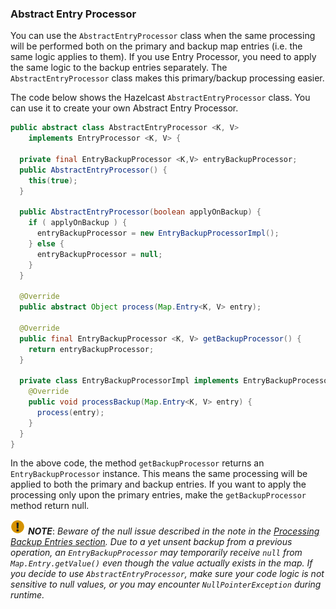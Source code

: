 
### Abstract Entry Processor

You can use the `AbstractEntryProcessor` class when the same processing will be performed both on the primary and backup map entries (i.e. the same logic applies to them). If you use Entry Processor, you need to apply the same logic to the backup entries separately. The `AbstractEntryProcessor` class makes this primary/backup processing easier.

The code below shows the Hazelcast `AbstractEntryProcessor` class. You can use it to create your own Abstract Entry Processor.

```java
public abstract class AbstractEntryProcessor <K, V>
    implements EntryProcessor <K, V> {
    
  private final EntryBackupProcessor <K,V> entryBackupProcessor;
  public AbstractEntryProcessor() {
    this(true);
  }

  public AbstractEntryProcessor(boolean applyOnBackup) {
    if ( applyOnBackup ) {
      entryBackupProcessor = new EntryBackupProcessorImpl();
    } else {
      entryBackupProcessor = null;
    }
  } 

  @Override
  public abstract Object process(Map.Entry<K, V> entry);

  @Override
  public final EntryBackupProcessor <K, V> getBackupProcessor() {
    return entryBackupProcessor;
  }

  private class EntryBackupProcessorImpl implements EntryBackupProcessor <K,V>{
    @Override
    public void processBackup(Map.Entry<K, V> entry) {
      process(entry); 
    }
  }	
}
```

In the above code, the method `getBackupProcessor` returns an `EntryBackupProcessor` instance. This means the same processing will be applied to both the primary and backup entries. If you want to apply the processing only upon the primary entries, make the `getBackupProcessor` method return null. 

![image](images/NoteSmall.jpg) ***NOTE***: *Beware of the null issue described in the note in the [Processing Backup Entries section](#processing-backup-entries). Due to a yet unsent backup from a previous operation, an `EntryBackupProcessor` may temporarily receive `null` from `Map.Entry.getValue()` even though the value actually exists in the map. If you decide to use `AbstractEntryProcessor`, make sure your code logic is not sensitive to null values, or you may encounter `NullPointerException` during runtime.*
